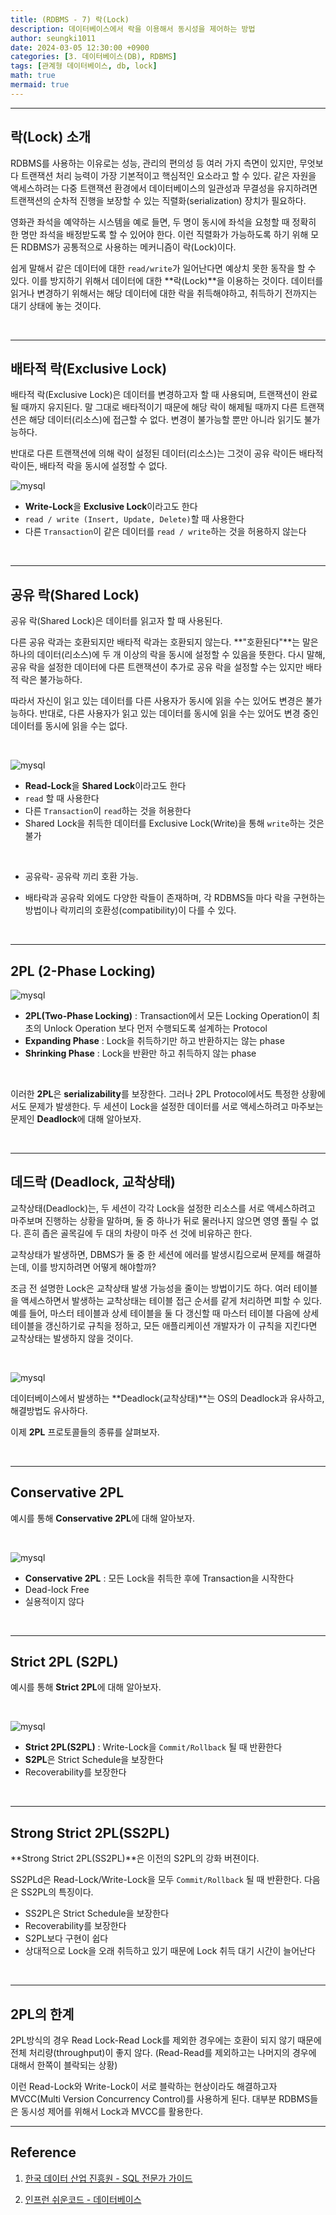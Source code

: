 ```yaml
---
title: (RDBMS - 7) 락(Lock)
description: 데이터베이스에서 락을 이용해서 동시성을 제어하는 방법
author: seungki1011
date: 2024-03-05 12:30:00 +0900
categories: [3. 데이터베이스(DB), RDBMS]
tags: [관계형 데이터베이스, db, lock]
math: true
mermaid: true
---
```


---

## 락(Lock) 소개

RDBMS를 사용하는 이유로는 성능, 관리의 편의성 등 여러 가지 측면이 있지만, 무엇보다 트랜잭션 처리 능력이 가장 기본적이고 핵심적인 요소라고 할 수 있다. 같은 자원을 액세스하려는 다중 트랜잭션 환경에서 데이터베이스의 일관성과 무결성을 유지하려면 트랜잭션의 순차적 진행을 보장할 수 있는 직렬화(serialization) 장치가 필요하다. 

영화관 좌석을 예약하는 시스템을 예로 들면, 두 명이 동시에 좌석을 요청할 때 정확히 한 명만 좌석을 배정받도록 할 수 있어야 한다. 이런 직렬화가 가능하도록 하기 위해 모든 RDBMS가 공통적으로 사용하는 메커니즘이 락(Lock)이다. 

쉽게 말해서 같은 데이터에 대한 ```read/write```가 일어난다면 예상치 못한 동작을 할 수 있다. 이를 방지하기 위해서 데이터에 대한 **락(Lock)**을 이용하는 것이다. 데이터를 읽거나 변경하기 위해서는 해당 데이터에 대한 락을 취득해야하고, 취득하기 전까지는 대기 상태에 놓는 것이다. 

<br>

---

## 배타적 락(Exclusive Lock)

배타적 락(Exclusive Lock)은 데이터를 변경하고자 할 때 사용되며, 트랜잭션이 완료될 때까지 유지된다. 말 그대로 배타적이기 때문에 해당 락이 해제될 때까지 다른 트랜잭션은 해당 데이터(리소스)에 접근할 수 없다. 변경이 불가능할 뿐만 아니라 읽기도 불가능하다. 

반대로 다른 트랜잭션에 의해 락이 설정된 데이터(리소스)는 그것이 공유 락이든 배타적 락이든, 배타적 락을 동시에 설정할 수 없다.

 ![mysql](../post_images/2024-03-05-rdbms-7-lock/exclusive2.png)

* **Write-Lock**을 **Exclusive Lock**이라고도 한다
* ```read / write (Insert, Update, Delete)```할 때 사용한다
* 다른 ```Transaction```이 같은 데이터를 ```read / write```하는 것을 허용하지 않는다

<br>

---

## 공유 락(Shared Lock)

공유 락(Shared Lock)은 데이터를 읽고자 할 때 사용된다. 

다른 공유 락과는 호환되지만 배타적 락과는 호환되지 않는다. **"호환된다"**는 말은 하나의 데이터(리소스)에 두 개 이상의 락을 동시에 설정할 수 있음을 뜻한다. 다시 말해, 공유 락을 설정한 데이터에 다른 트랜잭션이 추가로 공유 락을 설정할 수는 있지만 배타적 락은 불가능하다. 

따라서 자신이 읽고 있는 데이터를 다른 사용자가 동시에 읽을 수는 있어도 변경은 불가능하다. 반대로, 다른 사용자가 읽고 있는 데이터를 동시에 읽을 수는 있어도 변경 중인 데이터를 동시에 읽을 수는 없다.

<br>

 ![mysql](../post_images/2024-03-05-rdbms-7-lock/sharedlock1.png)

* **Read-Lock**을 **Shared Lock**이라고도 한다
* ```read``` 할 때 사용한다
* 다른 ```Transaction```이 ```read```하는 것을 허용한다
* Shared Lock을 취득한 데이터를 Exclusive Lock(Write)을 통해 ```write```하는 것은 불가

<br>

* 공유락- 공유락 끼리 호환 가능.

* 배타락과 공유락 외에도 다양한 락들이 존재하며, 각 RDBMS들 마다 락을 구현하는 방법이나 락끼리의 호환성(compatibility)이 다를 수 있다.

<br>

---

## 2PL (2-Phase Locking)

 ![mysql](../post_images/2024-03-05-rdbms-7-lock/2pl1.png)

* **2PL(Two-Phase Locking)** : Transaction에서 모든 Locking Operation이 최초의 Unlock Operation 보다 먼저 수행되도록 설계하는 Protocol
* **Expanding Phase** : Lock을 취득하기만 하고 반환하지는 않는 phase
* **Shrinking Phase** : Lock을 반환만 하고 취득하지 않는 phase

<br>

이러한 **2PL**은 **serializability**를 보장한다. 그러나 2PL Protocol에서도 특정한 상황에서도 문제가 발생한다. 두 세션이 Lock을 설정한 데이터를 서로 액세스하려고 마주보는 문제인 **Deadlock**에 대해 알아보자.

<br>

---

## 데드락 (Deadlock, 교착상태)

교착상태(Deadlock)는, 두 세션이 각각 Lock을 설정한 리소스를 서로 액세스하려고 마주보며 진행하는 상황을 말하며, 둘 중 하나가 뒤로 물러나지 않으면 영영 풀릴 수 없다. 흔히 좁은 골목길에 두 대의 차량이 마주 선 것에 비유하곤 한다. 

교착상태가 발생하면, DBMS가 둘 중 한 세션에 에러를 발생시킴으로써 문제를 해결하는데, 이를 방지하려면 어떻게 해야할까? 

조금 전 설명한 Lock은 교착상태 발생 가능성을 줄이는 방법이기도 하다. 여러 테이블을 액세스하면서 발생하는 교착상태는 테이블 접근 순서를 같게 처리하면 피할 수 있다. 예를 들어, 마스터 테이블과 상세 테이블을 둘 다 갱신할 때 마스터 테이블 다음에 상세 테이블을 갱신하기로 규칙을 정하고, 모든 애플리케이션 개발자가 이 규칙을 지킨다면 교착상태는 발생하지 않을 것이다.

<br>

 ![mysql](../post_images/2024-03-05-rdbms-7-lock/deadlock.png)

데이터베이스에서 발생하는 **Deadlock(교착상태)**는 OS의 Deadlock과 유사하고, 해결방법도 유사하다.

이제 **2PL** 프로토콜들의 종류를 살펴보자.

<br>

---

## Conservative 2PL

예시를 통해 **Conservative 2PL**에 대해 알아보자.

<br>

 ![mysql](../post_images/2024-03-05-rdbms-7-lock/conserv2pl.png)

* **Conservative 2PL** : 모든 Lock을 취득한 후에 Transaction을 시작한다
* Dead-lock Free
* 실용적이지 않다

<br>

---

## Strict 2PL (S2PL)

예시를 통해 **Strict 2PL**에 대해 알아보자.

<br>

 ![mysql](../post_images/2024-03-05-rdbms-7-lock/s2pl.png)

* **Strict 2PL(S2PL)** : Write-Lock을 ```Commit/Rollback``` 될 때 반환한다
* **S2PL**은 Strict Schedule을 보장한다
* Recoverability를 보장한다

<br>

---

## Strong Strict 2PL(SS2PL)

**Strong Strict 2PL(SS2PL)**은 이전의 S2PL의 강화 버젼이다.

SS2PLd은 Read-Lock/Write-Lock을 모두 ```Commit/Rollback``` 될 때 반환한다. 다음은 SS2PL의 특징이다.

* SS2PL은 Strict Schedule을 보장한다
* Recoverability를 보장한다
* S2PL보다 구현이 쉽다
* 상대적으로 Lock을 오래 취득하고 있기 때문에 Lock 취득 대기 시간이 늘어난다 

<br>

---

## 2PL의 한계

2PL방식의 경우 Read Lock-Read Lock를 제외한 경우에는 호환이 되지 않기 때문에 전체 처리량(throughput)이 좋지 않다. (Read-Read를 제외하고는 나머지의 경우에 대해서 한쪽이 블락되는 상황)

이런 Read-Lock와 Write-Lock이 서로 블락하는 현상이라도 해결하고자 MVCC(Multi Version Concurrency Control)를 사용하게 된다. 대부분 RDBMS들은 동시성 제어를 위해서 Lock과 MVCC를 활용한다. 

---

## Reference

1. [한국 데이터 산업 진흥원 - SQL 전문가 가이드](https://dataonair.or.kr/db-tech-reference/d-guide/sql/)

2. [인프런 쉬운코드 - 데이터베이스](https://www.inflearn.com/course/%EB%B0%B1%EC%97%94%EB%93%9C-%EB%8D%B0%EC%9D%B4%ED%84%B0%EB%B2%A0%EC%9D%B4%EC%8A%A4-%EA%B0%9C%EB%A1%A0/dashboard)